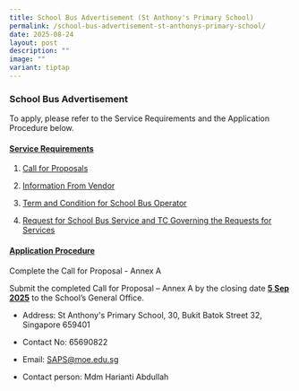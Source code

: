 ```yaml
---
title: School Bus Advertisement (St Anthony's Primary School)
permalink: /school-bus-advertisement-st-anthonys-primary-school/
date: 2025-08-24
layout: post
description: ""
image: ""
variant: tiptap
---
```

<h3><strong>School Bus Advertisement</strong></h3>
<p>To apply,<strong> </strong>please refer to the Service Requirements and
the Application Procedure below.</p>
<p></p>
<h4><u>Service Requirements</u></h4>
<ol data-tight="true" class="tight">
<li>
<p><a href="https://for.edu.sg/schbusfile1" rel="noopener nofollow" target="_blank">Call for Proposals</a>
</p>
</li>
<li>
<p><a href="https://for.edu.sg/informationfromvendor" rel="noopener nofollow" target="_blank">Information From Vendor</a>
</p>
</li>
<li>
<p><a href="https://for.edu.sg/tcforoperator" rel="noopener nofollow" target="_blank">Term and Condition for School Bus Operator</a>
</p>
</li>
<li>
<p><a href="https://for.edu.sg/tcgoverning" rel="noopener nofollow" target="_blank">Request for School Bus Service and TC Governing the Requests for Services</a>
</p>
</li>
</ol>
<h4><u>Application Procedure</u></h4>
<p>Complete the Call for Proposal - Annex A</p>
<p>Submit the completed Call for Proposal – Annex A&nbsp;by the closing date&nbsp;<strong><u>5 Sep 2025</u></strong>&nbsp;to
the School’s General Office.</p>
<ul data-tight="true" class="tight">
<li>
<p>Address: St Anthony's Primary School, 30, Bukit Batok Street 32, Singapore
659401</p>
</li>
<li>
<p>Contact No: 65690822</p>
</li>
<li>
<p>Email: <a href="mailto:saps@moe.edu.sg" rel="noopener nofollow" target="_blank">SAPS@moe.edu.sg</a>
</p>
</li>
<li>
<p>Contact person: Mdm Harianti Abdullah</p>
</li>
</ul>
<p></p>